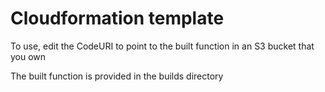 # Cloudformation template
To use, edit the CodeURI to point to the built function in an S3 bucket that you own

The built function is provided in the builds directory
